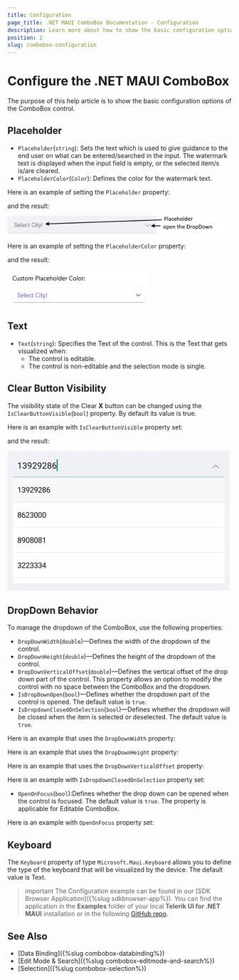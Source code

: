 ```yaml
---
title: Configuration
page_title: .NET MAUI ComboBox Documentation - Configuration
description: Learn more about how to show the basic configuration options of the Telerik UI for .NET MAUI ComboBox control.
position: 2
slug: combobox-configuration
---
```


# Configure the .NET MAUI ComboBox

The purpose of this help article is to show the basic configuration options of the ComboBox control.

## Placeholder

* `Placeholder`(`string`): Sets the text which is used to give guidance to the end user on what can be entered/searched in the input. The watermark text is displayed when the input field is empty, or the selected item/s is/are cleared. 
* `PlaceholderColor`(`Color`): Defines the color for the watermark text. 

Here is an example of setting the `Placeholder` property:

<snippet id='combobox-configuration-placeholder'/>

and the result:

![ComboBox Placeholder](images/combobox-visual-structure.png)

Here is an example of setting the `PlaceholderColor` property:

<snippet id='combobox-configuration-placeholder-color'/>

and the result:

![.NET MAUI ComboBox Placeholder Color](images/combobox-placeholder-color.png)

## Text

* `Text`(`string`): Specifies the Text of the control. This is the Text that gets visualized when:
   * The control is editable.
   * The control is non-editable and the selection mode is single.

## Clear Button Visibility

The visibility state of the Clear **X** button can be changed using the `IsClearButtonVisible`(`bool`) property. By default its value is true.

Here is an example with `IsClearButtonVisible` property set:

<snippet id='combobox-configuration-clearbuttonvisible-false'/>

and the result: 

![ComboBox Clear Button Visibility](images/combobox-clearbuttonvisibility.png)

## DropDown Behavior

To manage the dropdown of the ComboBox, use the following properties:

* `DropDownWidth`(`double`)&mdash;Defines the width of the dropdown of the control.
* `DropDownHeight`(`double`)&mdash;Defines the height of the dropdown of the control.
* `DropDownVerticalOffset`(`double`)&mdash;Defines the vertical offset of the drop down part of the control. This property allows an option to modify the control with no space between the ComboBox and the dropdown.
* `IsDropDownOpen`(`bool`)&mdash;Defines whether the dropdown part of the control is opened. The default value is `true`. 
* `IsDropdownClosedOnSelection`(`bool`)&mdash;Defines whether the dropdown will be closed when the item is selected or deselected. The default value is `true`.

Here is an example that uses the `DropDownWidth` property:

<snippet id='combobox-configuration-dropdownwidth'/>

Here is an example that uses the `DropDownHeight` property:

<snippet id='combobox-configuration-dropdownheight'/>

Here is an example that uses the `DropDownVerticalOffset` property:

<snippet id='combobox-configuration-dropdownverticaloffset'/>

Here is an example with `IsDropdownClosedOnSelection` property set:

<snippet id='combobox-configuration-dropdownvisibility-isdropdownclosed'/>

* `OpenOnFocus`(`bool`):Defines whether the drop down can be opened when the control is focused. The default value is `true`. The property is applicable for Editable ComboBox.

Here is an example with `OpenOnFocus` property set:

<snippet id='combobox-configuration-dropdownvisibility-openonfocus'/>

## Keyboard

The `Keyboard` property of type `Microsoft.Maui.Keyboard` allows you to define the type of the keyboard that will be visualized by the device. The default value is Text.

>important The Configuration example can be found in our [SDK Browser Application]({%slug sdkbrowser-app%}). You can find the application in the **Examples** folder of your local **Telerik UI for .NET MAUI** installation or in the following [GitHub repo](https://github.com/telerik/maui-samples/tree/main/Samples/SdkBrowser).

## See Also

- [Data Binding]({%slug combobox-databinding%}) 
- [Edit Mode & Search]({%slug combobox-editmode-and-search%}) 
- [Selection]({%slug combobox-selection%}) 
